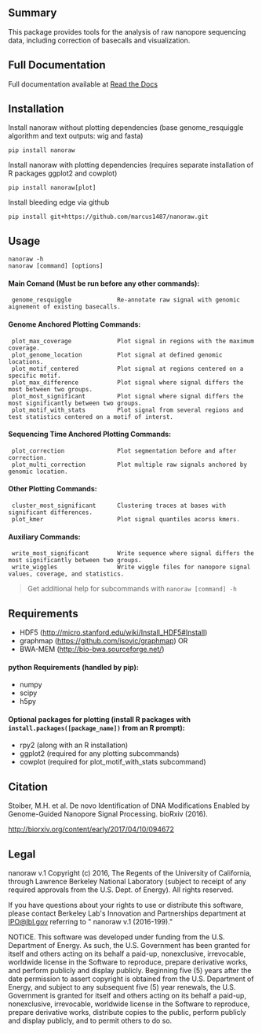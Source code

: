 ## Summary
This package provides tools for the analysis of raw nanopore sequencing data, including correction of basecalls and visualization.

## Full Documentation
Full documentation available at [Read the Docs](https://nanoraw.readthedocs.io)

## Installation
Install nanoraw without plotting dependencies (base genome_resquiggle algorithm and text outputs: wig and fasta)
```
pip install nanoraw
```

Install nanoraw with plotting dependencies (requires separate installation of R packages ggplot2 and cowplot)
```
pip install nanoraw[plot]
```

Install bleeding edge via github
```
pip install git+https://github.com/marcus1487/nanoraw.git
```

## Usage

```
nanoraw -h
nanoraw [command] [options]
```

#### Main Comand (Must be run before any other commands):
     genome_resquiggle             Re-annotate raw signal with genomic aignement of existing basecalls.

#### Genome Anchored Plotting Commands:
     plot_max_coverage             Plot signal in regions with the maximum coverage.
     plot_genome_location          Plot signal at defined genomic locations.
     plot_motif_centered           Plot signal at regions centered on a specific motif.
     plot_max_difference           Plot signal where signal differs the most between two groups.
     plot_most_significant         Plot signal where signal differs the most significantly between two groups.
     plot_motif_with_stats         Plot signal from several regions and test statistics centered on a motif of interst.

#### Sequencing Time Anchored Plotting Commands:
     plot_correction               Plot segmentation before and after correction.
     plot_multi_correction         Plot multiple raw signals anchored by genomic location.

#### Other Plotting Commands:
     cluster_most_significant      Clustering traces at bases with significant differences.
     plot_kmer                     Plot signal quantiles acorss kmers.

#### Auxiliary Commands:
     write_most_significant        Write sequence where signal differs the most significantly between two groups.
     write_wiggles                 Write wiggle files for nanopore signal values, coverage, and statistics.

> Get additional help for subcommands with `nanoraw [command] -h`

## Requirements

- HDF5 (<http://micro.stanford.edu/wiki/Install_HDF5#Install>)
- graphmap (<https://github.com/isovic/graphmap>)
OR
- BWA-MEM (<http://bio-bwa.sourceforge.net/>)

#### python Requirements (handled by pip):
- numpy
- scipy
- h5py

#### Optional packages for plotting (install R packages with `install.packages([package_name])` from an R prompt):
- rpy2 (along with an R installation)
- ggplot2 (required for any plotting subcommands)
- cowplot (required for plot_motif_with_stats subcommand)

## Citation
Stoiber, M.H. et al. De novo Identification of DNA Modifications Enabled by Genome-Guided Nanopore Signal Processing. bioRxiv (2016).

http://biorxiv.org/content/early/2017/04/10/094672

## Legal
nanoraw v.1 Copyright (c) 2016, The Regents of the University of California, through Lawrence Berkeley National Laboratory (subject to receipt of any required approvals from the U.S. Dept. of Energy).  All rights reserved.

If you have questions about your rights to use or distribute this software, please contact Berkeley Lab's Innovation and Partnerships department at IPO@lbl.gov referring to " nanoraw v.1 (2016-199)."

NOTICE.  This software was developed under funding from the U.S. Department of Energy.  As such, the U.S. Government has been granted for itself and others acting on its behalf a paid-up, nonexclusive, irrevocable, worldwide license in the Software to reproduce, prepare derivative works, and perform publicly and display publicly.  Beginning five (5) years after the date permission to assert copyright is obtained from the U.S. Department of Energy, and subject to any subsequent five (5) year renewals, the U.S. Government is granted for itself and others acting on its behalf a paid-up, nonexclusive, irrevocable, worldwide license in the Software to reproduce, prepare derivative works, distribute copies to the public, perform publicly and display publicly, and to permit others to do so.
